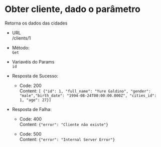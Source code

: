 # Obter cliente, dado o parâmetro

Retorna os dados das cidades

- URL  
   /clients/1

- Método:  
   `Get`

- Variavéis do Params  
  `id`

- Resposta de Sucesso:

  - Code: 200  
    Content: `[ {"id": 1, "full_name": "Yure Galdino", "gender": "male","birth_date": "1994-08-24T00:00:00.000Z", "cities_id": 1, "age": 27}]`

- Resposta de Falha:

  - Code: 400  
    Content: `{"error": "Cliente não existe"}`

  - Code: 500  
    Content: `{"error": "Internal Server Error"}`
